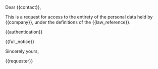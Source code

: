 Dear {{contact}},

This is a request for access to the entirety of the personal data held by {{company}}, under the definitions of the {{law_reference}}. 

{{authentication}}

{{full_notice}}

Sincerely yours,

{{requester}}

